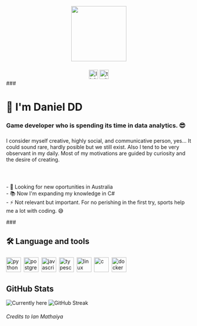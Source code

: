 <div align="center">
  <img height="150" src="https://media1.giphy.com/media/v1.Y2lkPTc5MGI3NjExOGw5ZjJ6a3dsdXE5bW9hazVmNDFuYzFrbnVnaHpsODMxNHR0aG5wMSZlcD12MV9pbnRlcm5hbF9naWZfYnlfaWQmY3Q9Zw/JqmupuTVZYaQX5s094/giphy.gif"  />
</div>

###

<div align="center">
  <img src="https://img.shields.io/static/v1?message=LinkedIn&logo=linkedin&label=&color=0077B5&logoColor=white&labelColor=&style=for-the-badge" height="25" alt="linkedin logo" href="https://www.linkedin.com/in/daniel-daryanani-delgado-perez/" />

  <img src="https://img.shields.io/static/v1?message=Twitter&logo=twitter&label=&color=1DA1F2&logoColor=white&labelColor=&style=for-the-badge" height="25" alt="twitter logo"  />
</div>
###

# 👋 I'm Daniel DD

### Game developer who is spending its time in data analytics. 😎

###

I consider myself creative, highly social, and communicative person, yes... It could sound rare, hardly posible but we still exist. Also I tend to be very observant in my daily. Most of my motivations are guided by curiosity and the desire of creating.

###
<p align="left"><br><br>- 🔭 Looking for new oportunities in Australia <br>- 📚 Now I'm expanding my knowledge in C# <br>- ⚡ Not relevant but important. For no perishing in the first try, sports help me a lot with coding. 😅 </p>
###


## 🛠 Language and tools

###
<p align="left">
<img src="https://cdn.jsdelivr.net/gh/devicons/devicon/icons/python/python-original.svg" alt="python" width="40" height="40"/>&nbsp;
<img src="https://cdn.jsdelivr.net/gh/devicons/devicon/icons/postgresql/postgresql-original.svg" alt="postgresql" width="40" height="40"/>&nbsp;
<img src="https://cdn.jsdelivr.net/gh/devicons/devicon/icons/javascript/javascript-original.svg" alt="javascript" width="40" height="40"/>&nbsp;
<img src="https://cdn.jsdelivr.net/gh/devicons/devicon/icons/typescript/typescript-original.svg" alt="typescript" width="40" height="40"/>&nbsp;
<img src="https://cdn.jsdelivr.net/gh/devicons/devicon/icons/linux/linux-original.svg" alt="linux" width="40" height="40"/>&nbsp;
<img src="https://cdn.jsdelivr.net/gh/devicons/devicon@latest/icons/csharp/csharp-original.svg" alt="c" width="40" height="40"/>&nbsp;
<img src="https://cdn.jsdelivr.net/gh/devicons/devicon/icons/docker/docker-plain-wordmark.svg" height="40" width="40" alt="docker logo" />

</p>



## GitHub Stats


<img src="https://github-readme-stats.vercel.app/api/top-langs/?username=D-Delni&layout=compact&theme=default" alt="Currently here" />
<img src="https://github-readme-streak-stats.herokuapp.com/?user=D-Delni&theme=default" alt="GitHub Streak" />


###### Credits to Ian Mathaiya
